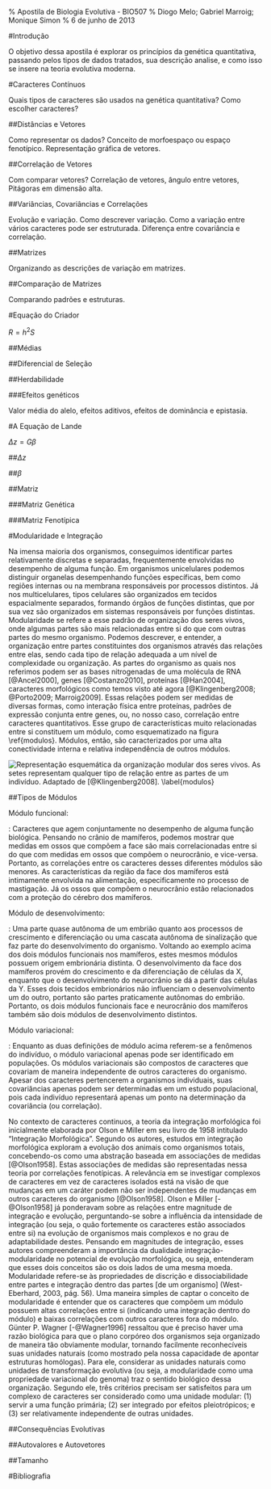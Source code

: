 % Apostila de Biologia Evolutiva - BIO507
% Diogo Melo; Gabriel Marroig; Monique Simon
% 6 de junho de 2013


#Introdução

<!--Isso é um comentário, não vai aparecer no arquivo final-->
<!--Exemplo de figura:-->
<!--![Legenda da figura](./figuras/cranio02.png)-->

<!--Exemplo de referencia:-->
<!--Wagner e Falconer é legal [@Wagner1984; @Falconer1996]-->

O objetivo dessa apostila é explorar os princípios da genética
quantitativa, passando pelos tipos de dados tratados, sua descrição
analise, e como isso se insere na teoria evolutiva moderna.

#Caracteres Contínuos

Quais tipos de caracteres são usados na genética quantitativa?
Como escolher caracteres?

##Distâncias e Vetores

Como representar os dados?
Conceito de morfoespaço ou espaço fenotípico.
Representação gráfica de vetores.

##Correlação de Vetores

Com comparar vetores?
Correlação de vetores, ângulo entre vetores, Pitágoras em dimensão alta.

##Variâncias, Covariâncias e Correlações

Evolução e variação.
Como descrever variação.
Como a variação entre vários caracteres pode ser estruturada.
Diferença entre covariância e correlação.

##Matrizes

Organizando as descrições de variação em matrizes.

##Comparação de Matrizes

Comparando padrões e estruturas.

#Equação do Criador

$R = h^2S$

##Médias

##Diferencial de Seleção

##Herdabilidade

###Efeitos genéticos

Valor média do alelo, efeitos aditivos, efeitos de dominância e epistasia.

#A Equação de Lande

$\Delta z = G\beta$

##$\Delta z$

##$\beta$

##Matriz

###Matriz Genética

###Matriz Fenotípica

#Modularidade e Integração

Na imensa maioria dos organismos, conseguimos identificar partes
relativamente discretas e separadas, frequentemente envolvidas no
desempenho de alguma função.
Em organismos unicelulares podemos distinguir organelas desempenhando
funções específicas, bem como regiões internas ou na membrana
responsáveis por processos distintos.
Já nos multicelulares, tipos celulares são organizados em tecidos
espacialmente separados, formando órgãos de funções distintas, que
por sua vez são organizados em sistemas responsáveis por funções
distintas.
Modularidade se refere a esse padrão de organização dos seres vivos,
onde algumas partes são mais relacionadas entre si do que com outras
partes do mesmo organismo.
Podemos descrever, e entender, a organização entre partes
constituintes dos organismos através das relações entre elas,
sendo cada tipo de relação adequada a um nível de complexidade ou
organização.
As partes do organismo as quais nos referimos podem ser as
bases nitrogenadas de uma molécula de RNA [@Ancel2000], genes
[@Costanzo2010], proteínas [@Han2004], caracteres morfológicos como
temos visto até agora [@Klingenberg2008; @Porto2009; Marroig2009].
Essas relações podem ser medidas de diversas formas, como interação
física entre proteínas, padrões de expressão conjunta entre genes,
ou, no nosso caso, correlação entre caracteres quantitativos.
Esse grupo de características muito relacionadas entre si constituem um
módulo, como esquematizado na figura \ref{modulos}.
Módulos, então, são caracterizados por uma alta conectividade interna e
relativa independência de outros módulos.

![Representação esquemática da organização modular dos seres
  vivos. As setes representam qualquer tipo de relação entre as partes
  de um indivíduo. Adaptado de [@Klingenberg2008]. \label{modulos}](./figuras/modulos.png)

##Tipos de Módulos

Módulo funcional: 

:   Caracteres que agem conjuntamente no desempenho de alguma função
    biológica.
    Pensando no crânio de mamíferos, podemos mostrar que
    medidas em ossos que compõem a face são mais correlacionadas entre si
    do que com medidas em ossos que compõem o neurocrânio, e vice-versa.
    Portanto, as correlações entre os caracteres desses diferentes
    módulos são menores. As características da região da face dos
    mamíferos está intimamente envolvida na alimentação, especificamente
    no processo de mastigação.
    Já os ossos que compõem o neurocrânio
    estão relacionados com a proteção do cérebro dos mamíferos.

Módulo de desenvolvimento: 

:   Uma parte quase autônoma de um embrião quanto aos processos de
    crescimento e diferenciação ou uma cascata autônoma de sinalização que
    faz parte do desenvolvimento do organismo.
    Voltando ao exemplo acima dos dois módulos funcionais nos
    mamíferos, estes mesmos módulos possuem origem embrionária
    distinta.
    O desenvolvimento da face dos mamíferos provém do crescimento e da
    diferenciação de células da X, enquanto que o desenvolvimento do
    neurocrânio se dá a partir das células da Y.
    Esses dois tecidos embrionários não influenciam o desenvolvimento
    um do outro, portanto são partes praticamente autônomas do
    embrião.
    Portanto, os dois módulos funcionais face e neurocrânio dos
    mamíferos também são dois módulos de desenvolvimento distintos.

Módulo variacional:

:   Enquanto as duas definições de módulo acima referem-se a fenômenos
    do indivíduo, o módulo variacional apenas pode ser identificado em
    populações.
    Os módulos variacionais são compostos de caracteres que covariam
    de maneira independente de outros caracteres do organismo.
    Apesar dos caracteres pertencerem a organismos individuais,
    suas covariâncias apenas podem ser determinadas em um estudo
    populacional, pois cada indivíduo representará apenas um ponto na
    determinação da covariância (ou correlação).

No contexto de caracteres continuos, a teoria da integração
morfológica foi inicialmente elaborada por Olson e Miller em seu livro
de 1958 intitulado “Integração Morfológica”.
Segundo os autores, estudos em integração morfológica exploram a
evolução dos animais como organismos totais, concebendo-os como uma
abstração baseada em associações de medidas [@Olson1958].
Estas associações de medidas são representadas nessa teoria por
correlações fenotípicas.
A relevância em se investigar complexos
de caracteres em vez de caracteres isolados está na visão de que
mudanças em um caráter podem não ser independentes de mudanças
em outros caracteres do organismo [@Olson1958].
Olson e Miller [-@Olson1958] já ponderavam sobre as relações
entre magnitude de integração e evolução, perguntando-se sobre a
influência da intensidade de integração (ou seja, o quão fortemente
os caracteres estão associados entre si) na evolução de organismos
mais complexos e no grau de adaptabilidade destes.
Pensando em magnitudes de integração, esses autores compreenderam
a importância da dualidade integração-modularidade no potencial
de evolução morfológica, ou seja, entenderam que esses dois
conceitos são os dois lados de uma mesma moeda.
Modularidade refere-se às propriedades de discrição e
dissociabilidade entre partes e integração dentro das partes [de um organismo] (West-Eberhard, 2003, pág. 56).
Uma maneira simples de captar o conceito de modularidade é entender que
os caracteres que compõem um módulo possuem altas correlações entre
si (indicando uma integração dentro do módulo) e baixas correlações
com outros caracteres fora do módulo.
Günter P. Wagner [-@Wagner1996] ressaltou que é preciso haver uma
razão biológica para que o plano corpóreo dos organismos seja
organizado de maneira tão obviamente modular, tornando facilmente
reconhecíveis suas unidades naturais (como mostrado pela nossa
capacidade de apontar estruturas homólogas).
Para ele, considerar as unidades naturais como unidades de
transformação evolutiva (ou seja, a modularidade como uma propriedade
variacional do genoma) traz o sentido biológico dessa organização.
Segundo ele, três critérios precisam ser satisfeitos para um complexo
de caracteres ser considerado como uma unidade modular: (1) servir a uma
função primária; (2) ser integrado por efeitos pleiotrópicos; e (3)
ser relativamente independente de outras unidades.

##Consequências Evolutivas

##Autovalores e Autovetores

##Tamanho

#Bibliografia
